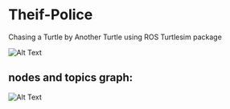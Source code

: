# Theif-Police
Chasing a Turtle by Another Turtle using ROS Turtlesim package

![Alt Text](https://raw.githubusercontent.com/hhojatansari/Theif-Police/master/outpout.gif)

## nodes and topics graph:
![Alt Text](https://raw.githubusercontent.com/hhojatansari/Theif-Police/master/graph.png)
